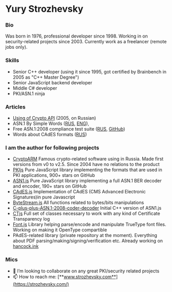 # Yury Strozhevsky

### Bio
Was born in 1976, professional developer since 1998. Working in on security-related projects since 2003. Currently work as a freelancer (remote jobs only).

### Skills
- Senior C++ developer (using it since 1995, got certified by Brainbench in 2005 as "C++ Master Degree")
- Senior JavaScript backend developer
- Middle C# developer
- PKI/ASN.1 ninja

### Articles
- [Using of Crypto API](http://rsdn.org/article/crypto/usingcryptoapi.xml) (2005, on Russian)
- ASN.1 By Simple Words ([RUS](https://habr.com/ru/post/150757/), [ENG](https://www.strozhevsky.com/free_docs/asn1_by_simple_words.pdf)),
- Free ASN.1:2008 compliance test suite ([RUS](https://habr.com/ru/post/152907/), [GitHub](https://github.com/YuryStrozhevsky/ASN1-2008-free-test-suite))
- Words about CAdES formats ([RUS](https://habr.com/ru/post/214295/))  

### I am the author for following projects

- [CryptoARM](https://trusted.ru/) Famous crypto-related software using in Russia. Made first versions from v0 to v2.5. Since 2004 have no relations to the product
- [PKIjs](https://github.com/PeculiarVentures/PKI.js) Pure JavaScript library implementing the formats that are used in PKI applications, 900+ stars on GitHub
- [ASN1.js](https://github.com/PeculiarVentures/ASN1.js) Pure JavaScript library implementing a full ASN.1 BER decoder and encoder, 190+ stars on GitHub
- [CAdES.js](https://github.com/PeculiarVentures/CAdES.js) Implementation of CAdES (CMS Advanced Electronic Signatures)in pure Javascript 
- [ByteStream.js](https://github.com/PeculiarVentures/ByteStream.js) All functions related to bytes/bits manipulations
- [C-plus-plus-ASN.1-2008-coder-decoder](https://github.com/YuryStrozhevsky/C-plus-plus-ASN.1-2008-coder-decoder) Initial C++ version of ASN1.js
- [CTjs](https://github.com/YuryStrozhevsky/CTjs) Full set of classes necessary to work with any kind of Certificate Transparency log
- [Font.js](https://github.com/PeculiarVentures/Font.js) Library helping parse/encode and manipulate TrueType font files. Working on making it OpenType compartible
- PAdES-related library (private repository at the moment). Everything about PDF parsing/making/signing/verification etc. Already working on [hancock.ink](https://hancock.ink/)

### Mics

- 👯 I’m looking to collaborate on any great PKI/security related projects
- 📫 How to reach me: [**www.strozhevsky.com**](https://strozhevsky.com/)
